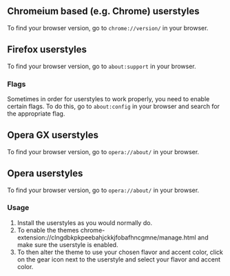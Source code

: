 ## Chromeium based (e.g. Chrome) userstyles

To find your browser version, go to `chrome://version/` in your browser.

## Firefox userstyles

To find your browser version, go to `about:support` in your browser.

### Flags

Sometimes in order for userstyles to work properly, you need to enable certain flags. To do this, go to `about:config` in your browser and search for the appropriate flag.

## Opera GX userstyles

To find your browser version, go to `opera://about/` in your browser.

## Opera userstyles

To find your browser version, go to `opera://about/` in your browser.

### Usage
1. Install the userstyles as you would normally do.
2. To enable the themes chrome-extension://clngdbkpkpeebahjckkjfobafhncgmne/manage.html and make sure the userstyle is enabled.
3. To then alter the theme to use your chosen flavor and accent color, click on the gear icon next to the userstyle and select your flavor and accent color.
